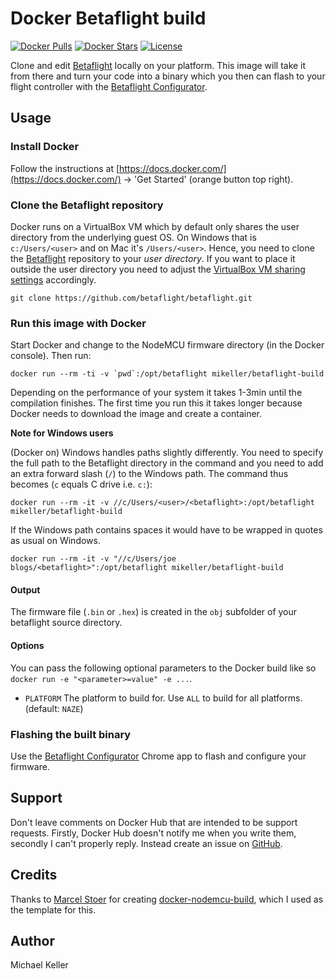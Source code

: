 # Docker Betaflight build
[![Docker Pulls](https://img.shields.io/docker/pulls/mikeller/betaflight-build.svg)](https://hub.docker.com/r/mikeller/betaflight-build/) [![Docker Stars](https://img.shields.io/docker/stars/mikeller/betaflight-build.svg)](https://hub.docker.com/r/betaflight-build/) [![License](https://img.shields.io/badge/license-MIT-blue.svg?style=flat)](https://github.com/mikeller/betaflight-build/blob/master/LICENSE)

Clone and edit [Betaflight](https://github.com/betaflight/betaflight) locally on your platform. This image will take it from there and turn your code into a binary which you then can flash to your flight controller with the [Betaflight Configurator](https://chrome.google.com/webstore/detail/betaflight-configurator/kdaghagfopacdngbohiknlhcocjccjao).

## Usage
### Install Docker
Follow the instructions at [https://docs.docker.com/](https://docs.docker.com/) → 'Get Started' (orange button top right).

### Clone the Betaflight repository
Docker runs on a VirtualBox VM which by default only shares the user directory from the underlying guest OS. On Windows that is `c:/Users/<user>` and on Mac it's `/Users/<user>`. Hence, you need to clone the  [Betaflight](https://github.com/betaflight/betaflight) repository to your *user directory*. If you want to place it outside the user directory you need to adjust the [VirtualBox VM sharing settings](http://stackoverflow.com/q/33934776/131929) accordingly.

`git clone https://github.com/betaflight/betaflight.git`

### Run this image with Docker
Start Docker and change to the NodeMCU firmware directory (in the Docker console). Then run:

``docker run --rm -ti -v `pwd`:/opt/betaflight mikeller/betaflight-build``

Depending on the performance of your system it takes 1-3min until the compilation finishes. The first time you run this it takes longer because Docker needs to download the image and create a container.

**Note for Windows users**

(Docker on) Windows handles paths slightly differently. You need to specify the full path to the Betaflight directory in the command and you need to add an extra forward slash (`/`) to the Windows path. The command thus becomes (`c` equals C drive i.e. `c:`):

`docker run --rm -it -v //c/Users/<user>/<betaflight>:/opt/betaflight mikeller/betaflight-build`

If the Windows path contains spaces it would have to be wrapped in quotes as usual on Windows.

`docker run --rm -it -v "//c/Users/joe blogs/<betaflight>":/opt/betaflight mikeller/betaflight-build`

#### Output
The firmware file (`.bin` or `.hex`) is created in the `obj` subfolder of your betaflight source directory.

#### Options
You can pass the following optional parameters to the Docker build like so `docker run -e "<parameter>=value" -e ...`. 

- `PLATFORM` The platform to build for. Use `ALL` to build for all platforms. (default: `NAZE`)

### Flashing the built binary
Use the [Betaflight Configurator](https://chrome.google.com/webstore/detail/betaflight-configurator/kdaghagfopacdngbohiknlhcocjccjao) Chrome app to flash and configure your firmware.

## Support
Don't leave comments on Docker Hub that are intended to be support requests. Firstly, Docker Hub doesn't notify me when you write them, secondly I can't properly reply. Instead create an issue on [GitHub](https://github.com/mikeller/docker-betaflight-build/issues).

## Credits
Thanks to [Marcel Stoer](http://frightanic.com/) for creating [docker-nodemcu-build](https://github.com/mikeller/docker-nodemcu-build), which I used as the template for this.

## Author
Michael Keller
